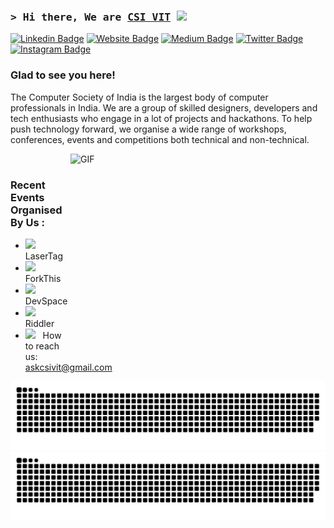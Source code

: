 ### <samp>&gt; Hi there, We are <a href="https://csivit.com/" target="_blank">CSI VIT</a> <img src="https://media.giphy.com/media/hvRJCLFzcasrR4ia7z/giphy.gif" width="25"> </samp>
<!-- <img src="https://media.giphy.com/media/hvRJCLFzcasrR4ia7z/giphy.gif" width="25px"> -->

[![Linkedin Badge](https://img.shields.io/badge/-LinkedIn-0e76a8?style=flat-square&logo=Linkedin&logoColor=white)](https://www.linkedin.com/company/csivitu/mycompany/)
[![Website Badge](https://img.shields.io/badge/Website-3b5998?style=flat-square&logo=google-chrome&logoColor=white)](https://csivit.com/)
[![Medium Badge](https://img.shields.io/badge/medium-%2312100E.svg?&style=for-square&logo=medium&logoColor=white)](https://medium.com/csi-vit)
[![Twitter Badge](https://img.shields.io/badge/-Twitter-00acee?style=flat-square&logo=Twitter&logoColor=white)](https://twitter.com/csivitu)
[![Instagram Badge](https://img.shields.io/badge/-Instagram-e4405f?style=flat-square&logo=Instagram&logoColor=white)](https://instagram.com/csivitu/)

### Glad to see you here! &nbsp;
The Computer Society of India is the largest body of computer professionals in India. We are a group of skilled designers, developers and tech enthusiasts who engage in a lot of projects and hackathons. To help push technology forward, we organise a wide range of workshops, conferences, events and competitions both technical and non-technical.
<div>
<img align="right" alt="GIF" src="https://media.giphy.com/media/xUA7bdpLxQhsSQdyog/giphy.gif" width="408" height="318" /> 
</br>


### Recent Events Organised By Us : &nbsp;
-  <img src="https://github.com/Gapur/Gapur/blob/main/assets/developer.gif?raw=true" width="21" />&nbsp;&nbsp; LaserTag
-  <img src="https://github.com/Gapur/Gapur/blob/main/assets/developer.gif?raw=true" width="21" />&nbsp;&nbsp; ForkThis
-  <img src="https://github.com/Gapur/Gapur/blob/main/assets/developer.gif?raw=true" width="21" />&nbsp;&nbsp; DevSpace
-  <img src="https://github.com/Gapur/Gapur/blob/main/assets/developer.gif?raw=true" width="21" />&nbsp;&nbsp; Riddler
-  <img src="https://github.com/Gapur/Gapur/blob/main/assets/letterbox.gif?raw=true" width="21" />&nbsp;&nbsp; How to reach us: askcsivit@gmail.com

![github contribution grid snake animation](https://raw.githubusercontent.com/platane/platane/output/github-contribution-grid-snake-dark.svg#gh-dark-mode-only)![github contribution grid snake animation](https://raw.githubusercontent.com/platane/platane/output/github-contribution-grid-snake.svg#gh-light-mode-only)
